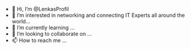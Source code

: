 - 👋 Hi, I’m @LenkasProfil
- 👀 I’m interested in networking and connecting IT Experts all around the world...
- 🌱 I’m currently learning ...
- 💞️ I’m looking to collaborate on ...
- 📫 How to reach me ...

<!---
LenkasProfil/LenkasProfil is a ✨ special ✨ repository because its `README.md` (this file) appears on your GitHub profile.
You can click the Preview link to take a look at your changes.
--->
